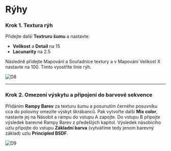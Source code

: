 # Rýhy
### Krok 1. Textura rýh
Přidejte další **Textruru šumu** a nastavte:
- **Velikost** a **Detail** na 15
- **Lacunarity** na 2.5

Následně přidejte Mapování a Souřadnice textury a v Mapování Velikost X nastavte na 100. Tímto vyostříte linie rýh.

![D8](https://github.com/user-attachments/assets/cd84f1bd-22a8-4413-8253-a2c0822b50ad)

---
### Krok 2. Omezení výskytu a připojení do barvové sekvence
Přidáním **Rampy Barev** za texturu šumu a posunutím černého posuvníku cca do poloviny omezíte výskyt škrábanců. Pak vytvořte další **Mix color**, nastavte jej na Násobit a rampu do vstupu A zapojte. Do vstupu B připojte výsledek barevné Rampy Barev z předešlých kapitol.
Výsledek násobícího uzlu připojte do vstupu **Základní barva** (vytváříme tedy jenom barevný základ) uzlu **Principled BSDF**.

![D9](https://github.com/user-attachments/assets/4d89591b-9f88-48e0-a10b-826316ed1b93)
